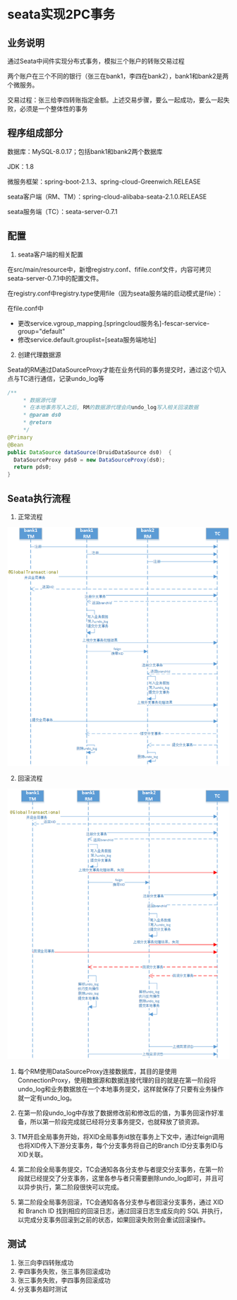 # seata实现2PC事务

## 业务说明

通过Seata中间件实现分布式事务，模拟三个账户的转账交易过程

两个账户在三个不同的银行（张三在bank1，李四在bank2），bank1和bank2是两个微服务。

交易过程：张三给李四转账指定金额。上述交易步骤，要么一起成功，要么一起失败，必须是一个整体性的事务

## 程序组成部分

数据库：MySQL-8.0.17；包括bank1和bank2两个数据库

JDK：1.8

微服务框架：spring-boot-2.1.3、spring-cloud-Greenwich.RELEASE

seata客户端（RM、TM）：spring-cloud-alibaba-seata-2.1.0.RELEASE

seata服务端（TC）：seata-server-0.7.1

## 配置

1. seata客户端的相关配置

在src/main/resource中，新增registry.conf、fifile.conf文件，内容可拷贝seata-server-0.7.1中的配置文件。 

在registry.conf中registry.type使用file（因为seata服务端的启动模式是file）：

在file.conf中

- 更改service.vgroup_mapping.[springcloud服务名]-fescar-service-group="default"
- 修改service.default.grouplist=[seata服务端地址]

2. 创建代理数据源

Seata的RM通过DataSourceProxy才能在业务代码的事务提交时，通过这个切入点与TC进行通信，记录undo_log等

```java
/**
     * 数据源代理
     * 在本地事务写入之后, RM的数据源代理会向undo_log写入相关回滚数据
     * @param ds0
     * @return
     */
@Primary
@Bean
public DataSource dataSource(DruidDataSource ds0)  {
  DataSourceProxy pds0 = new DataSourceProxy(ds0);
  return pds0;
}
```

## Seata执行流程

1. 正常流程

![](./Seata执行流程-正常.png)

2. 回滚流程

![](./Seata执行流程-回滚.png)

1. 每个RM使用DataSourceProxy连接数据库，其目的是使用ConnectionProxy，使用数据源和数据连接代理的目的就是在第一阶段将undo_log和业务数据放在一个本地事务提交，这样就保存了只要有业务操作就一定有undo_log。 

2. 在第一阶段undo_log中存放了数据修改前和修改后的值，为事务回滚作好准备，所以第一阶段完成就已经将分支事务提交，也就释放了锁资源。 

3. TM开启全局事务开始，将XID全局事务id放在事务上下文中，通过feign调用也将XID传入下游分支事务，每个分支事务将自己的Branch ID分支事务ID与XID关联。 

4. 第二阶段全局事务提交，TC会通知各各分支参与者提交分支事务，在第一阶段就已经提交了分支事务，这里各参与者只需要删除undo_log即可，并且可以异步执行，第二阶段很快可以完成。 

5. 第二阶段全局事务回滚，TC会通知各各分支参与者回滚分支事务，通过 XID 和 Branch ID 找到相应的回滚日志，通过回滚日志生成反向的 SQL 并执行，以完成分支事务回滚到之前的状态，如果回滚失败则会重试回滚操作。

## 测试

1. 张三向李四转账成功
2. 李四事务失败，张三事务回滚成功
3. 张三事务失败，李四事务回滚成功
4. 分支事务超时测试